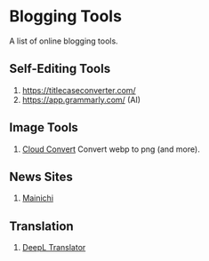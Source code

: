 # Blogging Tools
A list of online blogging tools.

## Self-Editing Tools
1. https://titlecaseconverter.com/
2. https://app.grammarly.com/ (AI)

## Image Tools
1. [Cloud Convert](https://cloudconvert.com/webp-to-png) Convert webp to png (and more).

## News Sites
1. [Mainichi](https://mainichi.jp/english/)

## Translation
1. [DeepL Translator](https://www.deepl.com/en/translator)
